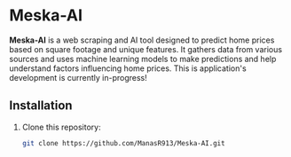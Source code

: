 # Meska-AI

**Meska-AI** is a web scraping and AI tool designed to predict home prices based on square footage and unique features. It gathers data from various sources and uses machine learning models to make predictions and help understand factors influencing home prices. This is application's development is currently in-progress!

## Installation

1. Clone this repository:
   ```bash
   git clone https://github.com/ManasR913/Meska-AI.git 
